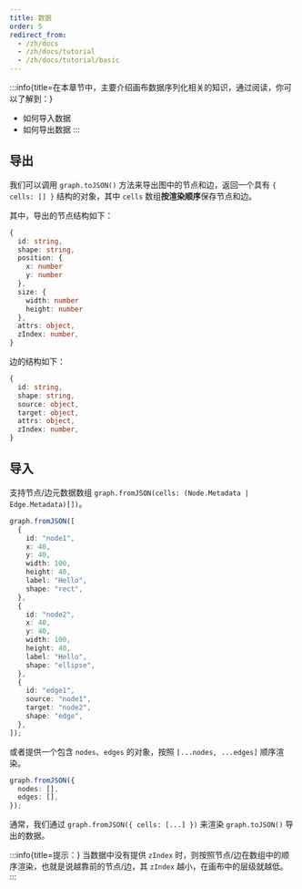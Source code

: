 ```yaml
---
title: 数据
order: 5
redirect_from:
  - /zh/docs
  - /zh/docs/tutorial
  - /zh/docs/tutorial/basic
---
```


:::info{title=在本章节中，主要介绍画布数据序列化相关的知识，通过阅读，你可以了解到：}

- 如何导入数据
- 如何导出数据
  :::

## 导出

我们可以调用 `graph.toJSON()` 方法来导出图中的节点和边，返回一个具有 `{ cells: [] }` 结构的对象，其中 `cells` 数组**按渲染顺序**保存节点和边。

其中，导出的节点结构如下：

```ts
{
  id: string,
  shape: string,
  position: {
    x: number
    y: number
  },
  size: {
    width: number
    height: number
  },
  attrs: object,
  zIndex: number,
}
```

边的结构如下：

```ts
{
  id: string,
  shape: string,
  source: object,
  target: object,
  attrs: object,
  zIndex: number,
}
```

<code id="serialization-tojson" src="@/src/tutorial/basic/serialization/to-json/index.tsx"></code>

## 导入

支持节点/边元数据数组 `graph.fromJSON(cells: (Node.Metadata | Edge.Metadata)[])`。

```ts
graph.fromJSON([
  {
    id: "node1",
    x: 40,
    y: 40,
    width: 100,
    height: 40,
    label: "Hello",
    shape: "rect",
  },
  {
    id: "node2",
    x: 40,
    y: 40,
    width: 100,
    height: 40,
    label: "Hello",
    shape: "ellipse",
  },
  {
    id: "edge1",
    source: "node1",
    target: "node2",
    shape: "edge",
  },
]);
```

或者提供一个包含 `nodes`、`edges` 的对象，按照 `[...nodes, ...edges]` 顺序渲染。

```ts
graph.fromJSON({
  nodes: [],
  edges: [],
});
```

通常，我们通过 `graph.fromJSON({ cells: [...] })` 来渲染 `graph.toJSON()` 导出的数据。

:::info{title=提示：}
当数据中没有提供 `zIndex` 时，则按照节点/边在数组中的顺序渲染，也就是说越靠前的节点/边，其 `zIndex` 越小，在画布中的层级就越低。
:::
